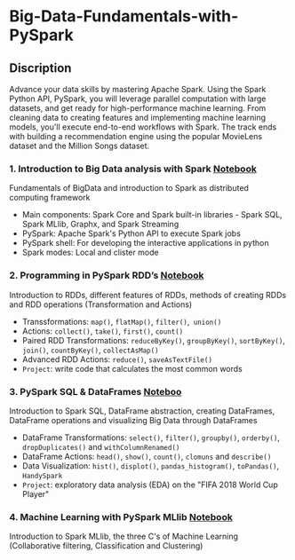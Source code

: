 # Big-Data-Fundamentals-with-PySpark
## Discription
Advance your data skills by mastering Apache Spark. Using the Spark Python API, PySpark, you will leverage parallel computation with large datasets, and get ready for high-performance machine learning. From cleaning data to creating features and implementing machine learning models, you'll execute end-to-end workflows with Spark. The track ends with building a recommendation engine using the popular MovieLens dataset and the Million Songs dataset.
### 1. Introduction to Big Data analysis with Spark [Notebook](https://github.com/cc59chong/Big-Data-Fundamentals-with-PySpark/blob/main/Introduction%20to%20Big%20Data%20analysis%20with%20Spark.ipynb)
Fundamentals of BigData and introduction to Spark as distributed computing framework
* Main components: Spark Core and Spark built-in libraries - Spark SQL, Spark MLlib, Graphx, and Spark Streaming
* PySpark: Apache Spark's Python API to execute Spark jobs
* PySpark shell: For developing the interactive applications in python
* Spark modes: Local and clister mode
### 2. Programming in PySpark RDD’s [Notebook](https://github.com/cc59chong/Big-Data-Fundamentals-with-PySpark/blob/main/Programming%20in%20PySpark%20RDD%E2%80%99s.ipynb)
Introduction to RDDs, different features of RDDs, methods of creating RDDs and RDD operations (Transformation and Actions)
* Transsformations: ```map()```, `flatMap()`, `filter()`,` union()`
* Actions: `collect()`, `take()`, `first()`, `count()`
* Paired RDD Transformations: `reduceByKey()`, `groupByKey()`, `sortByKey()`, `join()`, `countByKey()`, `collectAsMap()`
* Advanced RDD Actions: `reduce()`, `saveAsTextFile()`
* `Project`: write code that calculates the most common words
### 3. PySpark SQL & DataFrames [Noteboo](https://github.com/cc59chong/Big-Data-Fundamentals-with-PySpark/blob/main/PySpark%20SQL%20%26%20DataFrames.ipynb)
Introduction to Spark SQL, DataFrame abstraction, creating DataFrames, DataFrame operations and visualizing Big Data through DataFrames
* DataFrame Transformations: `select()`, `filter()`, `groupby()`, `orderby()`, `dropDuplicates()` and `withColumnRenamed()`
* DataFrame Actions: `head()`, `show()`, `count()`, `clomuns` and `describe()`
* Data Visualization: `hist()`, `displot()`, `pandas_histogram()`, `toPandas()`, `HandySpark`
* `Project`: exploratory data analysis (EDA) on the "FIFA 2018 World Cup Player" 
### 4. Machine Learning with PySpark MLlib [Notebook](https://github.com/cc59chong/Big-Data-Fundamentals-with-PySpark/blob/main/Machine%20Learning%20with%20PySpark%20MLlib.ipynb)
Introduction to Spark MLlib, the three C's of Machine Learning (Collaborative filtering, Classification and Clustering) 
